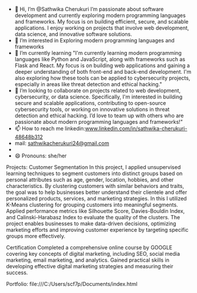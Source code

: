 - 👋 Hi, I’m @Sathwika Cherukuri I’m passionate about software development and currently exploring modern programming languages and frameworks. My focus is on building efficient, secure, and scalable applications.
I enjoy working on projects that involve web development, data science, and innovative software solutions.
- 👀 I’m interested in Exploring modern programming languages and frameworks
- 🌱 I’m currently learning "I'm currently learning modern programming languages like Python and JavaScript, along with frameworks such as Flask and React. My focus is on building web applications and gaining a deeper understanding of both front-end and back-end development. I'm also exploring how these tools can be applied to cybersecurity projects, especially in areas like threat detection and ethical hacking."
- 💞️  I’m looking to collaborate on projects related to web development, cybersecurity, or data science. Specifically, I'm interested in building secure and scalable applications, contributing to open-source cybersecurity tools, or working on innovative solutions in threat detection and ethical hacking. I’d love to team up with others who are passionate about modern programming languages and frameworks!"
- 📫 How to reach me linkedin:www.linkedin.com/in/sathwika-cherukuri-48648b312
- mail: sathwikacherukuri24@gmail.com
-
-  😄 Pronouns: she/her

Projects: Customer Segmentation
In this project, I applied unsupervised learning techniques to segment customers into distinct groups based on personal attributes such as age, gender, location, hobbies, and other characteristics. By clustering customers with similar behaviors and traits, the goal was to help businesses better understand their clientele and offer personalized products, services, and marketing strategies.
In this I utilized K-Means clustering for grouping customers into meaningful segments.
Applied performance metrics like Silhouette Score, Davies-Bouldin Index, and Calinski-Harabasz Index to evaluate the quality of the clusters.
The project enables businesses to make data-driven decisions, optimizing marketing efforts and improving customer experience by targeting specific groups more effectively.

Certification 
Completed a comprehensive online course by GOOGLE covering key concepts of digital marketing, including SEO, social media marketing, email marketing, and analytics. Gained practical skills in developing effective digital marketing strategies and measuring their success. 

Portfolio:
file:///C:/Users/scf7p/Documents/index.html

